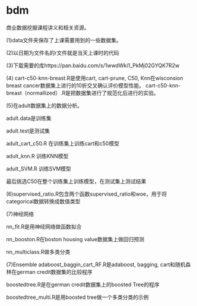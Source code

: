 # bdm

商业数据挖掘课程讲义和相关资源。

(1)data文件夹保存了上课需要用到的一些数据集。

(2)以日期为文件名的r文件就是当天上课时的代码

(3)下载需要的库https://pan.baidu.com/s/1wwdWki1_PkMj02GYQK7R2w

(4) cart-c50-knn-breast.R是使用cart, cart-prune, C50, Knn在wisconsion breast cancer数据集上进行的10折交叉确认评价模型性能。
cart-c50-knn-breast（normallized）.R是把数据集进行了规范化后进行的实验。

(5)在adult数据集上的数据分析。

adult.data是训练集

adult.test是测试集

adult_cart_c50.R 在训练集上训练cart和c50模型

adult_knn.R 训练KNN模型

adult_SVM.R 训练SVM模型

最后挑选C50在整个训练集上训练模型，在测试集上测试结果

(6)supervised_ratio.R包含两个函数supervised_ratio和woe，用于将categorical数据转换成数值类型

(7)神经网络

nn_fit.R是用神经网络做函数拟合

nn_booston.R在boston housing value数据集上做回归预测

nn_multiclass.R做多类分类

(7)Ensemble
adaboost_baggin_cart_RF.R是adaboost, bagging, cart和随机森林在german credit数据集的比较程序

boostedtree.R是在german credit数据集上的boosted Tree的程序

boostedtree_multi.R是用boosted tree做一个多类分类的示例
